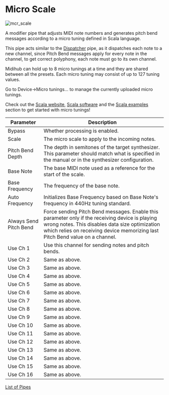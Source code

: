# Micro Scale

![mcr_scale](https://blokas.io/images/midihub/pipes/mcr_scale.svg)

A modifier pipe that adjusts MIDI note numbers and generates pitch bend messages according to a micro tuning defined in Scala language.

This pipe acts similar to the [Dispatcher](dispatcher.md) pipe, as it dispatches each note to a new channel,
since Pitch Bend messages apply for every note in the channel, to get correct polyphony, each note must go
to its own channel.

Midihub can hold up to 8 micro tunings at a time and they are shared between all the presets. Each micro tuning may consist of up to 127 tuning values.

Go to Device->Micro tunings... to manage the currently uploaded micro tunings.

Check out the [Scala website](http://www.huygens-fokker.org/scala/),
[Scala software](http://www.huygens-fokker.org/scala/downloads.html) and the
[Scala examples](http://www.huygens-fokker.org/scala/examples.html) section to get started with micro tunings!

| Parameter              | Description                                |
| ---------------------- | ------------------------------------------ |
| Bypass                 | Whether processing is enabled.             |
| Scale                  | The micro scale to apply to the incoming notes. |
| Pitch Bend Depth       | The depth in semitones of the target synthesizer. This parameter should match what is specified in the manual or in the synthesizer configuration. |
| Base Note              | The base MIDI note used as a reference for the start of the scale. |
| Base Frequency         | The frequency of the base note. |
| Auto Frequency         | Initializes Base Frequency based on Base Note's frequency in 440Hz tuning standard. |
| Always Send Pitch Bend | Force sending Pitch Bend messages. Enable this parameter only if the receiving device is playing wrong notes. This disables data size optimization which relies on receiving device memorizing last Pitch Bend value on a channel. |
| Use Ch 1               | Use this channel for sending notes and pitch bends. |
| Use Ch 2               | Same as above.                             |
| Use Ch 3               | Same as above.                             |
| Use Ch 4               | Same as above.                             |
| Use Ch 5               | Same as above.                             |
| Use Ch 6               | Same as above.                             |
| Use Ch 7               | Same as above.                             |
| Use Ch 8               | Same as above.                             |
| Use Ch 9               | Same as above.                             |
| Use Ch 10              | Same as above.                             |
| Use Ch 11              | Same as above.                             |
| Use Ch 12              | Same as above.                             |
| Use Ch 13              | Same as above.                             |
| Use Ch 14              | Same as above.                             |
| Use Ch 15              | Same as above.                             |
| Use Ch 16              | Same as above.                             |

<span class="blokas-web-hide">

[List of Pipes](quick-links.md#io-pipes)

</span>